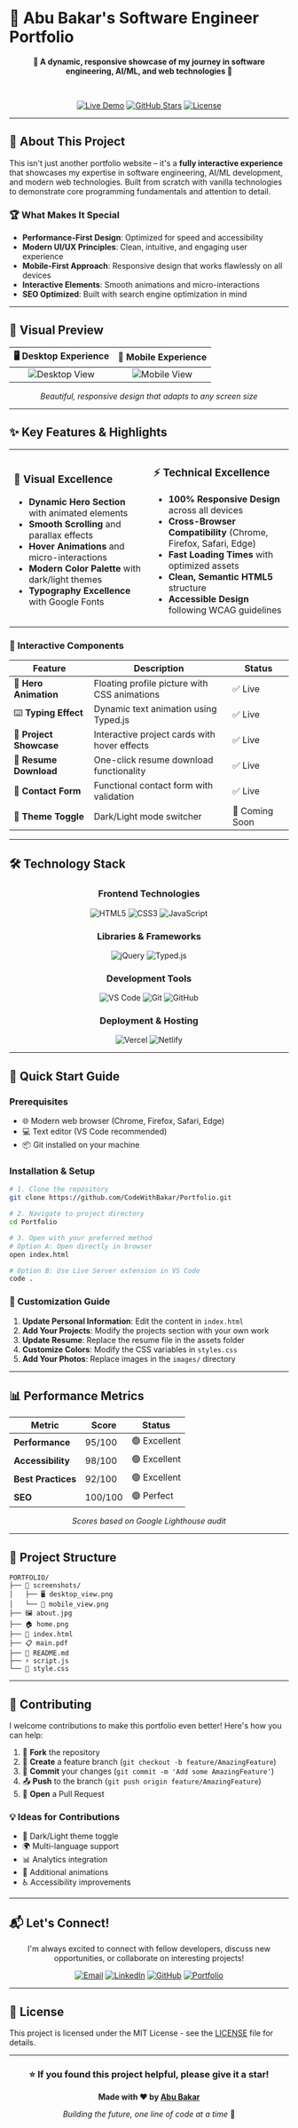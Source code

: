 # 🌟 Abu Bakar's Software Engineer Portfolio

<div align="center">

**🚀 A dynamic, responsive showcase of my journey in software engineering, AI/ML, and web technologies 🚀**

<br>

[![Live Demo](https://img.shields.io/badge/🌐_Live_Demo-Visit_Portfolio-ff6b6b?style=for-the-badge&logoColor=white)](https://portfolio-sage-gamma-60.vercel.app/)
[![GitHub Stars](https://img.shields.io/github/stars/CodeWithBakar/Portfolio?style=for-the-badge&logo=github&color=yellow)](https://github.com/CodeWithBakar/Portfolio)
[![License](https://img.shields.io/badge/License-MIT-blue.svg?style=for-the-badge)](LICENSE)

</div>

---

## 🎯 About This Project

This isn't just another portfolio website – it's a **fully interactive experience** that showcases my expertise in software engineering, AI/ML development, and modern web technologies. Built from scratch with vanilla technologies to demonstrate core programming fundamentals and attention to detail.

### 🏆 What Makes It Special

- **Performance-First Design**: Optimized for speed and accessibility
- **Modern UI/UX Principles**: Clean, intuitive, and engaging user experience
- **Mobile-First Approach**: Responsive design that works flawlessly on all devices
- **Interactive Elements**: Smooth animations and micro-interactions
- **SEO Optimized**: Built with search engine optimization in mind

---

## 📸 Visual Preview

<div align="center">

| 🖥️ Desktop Experience | 📱 Mobile Experience |
|:---:|:---:|
| ![Desktop View](screenshots/desktop_view.png) | ![Mobile View](screenshots/mobile_view.png) |

*Beautiful, responsive design that adapts to any screen size*

</div>

---

## ✨ Key Features & Highlights

<table>
<tr>
<td width="50%">

### 🎨 **Visual Excellence**
- **Dynamic Hero Section** with animated elements
- **Smooth Scrolling** and parallax effects  
- **Hover Animations** and micro-interactions
- **Modern Color Palette** with dark/light themes
- **Typography Excellence** with Google Fonts

</td>
<td width="50%">

### ⚡ **Technical Excellence**  
- **100% Responsive Design** across all devices
- **Cross-Browser Compatibility** (Chrome, Firefox, Safari, Edge)
- **Fast Loading Times** with optimized assets
- **Clean, Semantic HTML5** structure
- **Accessible Design** following WCAG guidelines

</td>
</tr>
</table>

### 🚀 **Interactive Components**

| Feature | Description | Status |
|---------|-------------|--------|
| 🎯 **Hero Animation** | Floating profile picture with CSS animations | ✅ Live |
| ⌨️ **Typing Effect** | Dynamic text animation using Typed.js | ✅ Live |
| 📁 **Project Showcase** | Interactive project cards with hover effects | ✅ Live |
| 📄 **Resume Download** | One-click resume download functionality | ✅ Live |
| 📧 **Contact Form** | Functional contact form with validation | ✅ Live |
| 🌙 **Theme Toggle** | Dark/Light mode switcher | 🔄 Coming Soon |

---

## 🛠️ Technology Stack

<div align="center">

### Frontend Technologies
![HTML5](https://img.shields.io/badge/HTML5-E34F26?style=for-the-badge&logo=html5&logoColor=white)
![CSS3](https://img.shields.io/badge/CSS3-1572B6?style=for-the-badge&logo=css3&logoColor=white)
![JavaScript](https://img.shields.io/badge/JavaScript-F7DF1E?style=for-the-badge&logo=javascript&logoColor=black)

### Libraries & Frameworks
![jQuery](https://img.shields.io/badge/jQuery-0769AD?style=for-the-badge&logo=jquery&logoColor=white)
![Typed.js](https://img.shields.io/badge/Typed.js-000000?style=for-the-badge&logo=javascript&logoColor=white)

### Development Tools
![VS Code](https://img.shields.io/badge/VS_Code-007ACC?style=for-the-badge&logo=visual-studio-code&logoColor=white)
![Git](https://img.shields.io/badge/Git-F05032?style=for-the-badge&logo=git&logoColor=white)
![GitHub](https://img.shields.io/badge/GitHub-181717?style=for-the-badge&logo=github&logoColor=white)

### Deployment & Hosting
![Vercel](https://img.shields.io/badge/Vercel-000000?style=for-the-badge&logo=vercel&logoColor=white)
![Netlify](https://img.shields.io/badge/Netlify-00C7B7?style=for-the-badge&logo=netlify&logoColor=white)

</div>

---

## 🚀 Quick Start Guide

### Prerequisites
- 🌐 Modern web browser (Chrome, Firefox, Safari, Edge)
- 💻 Text editor (VS Code recommended)
- 📦 Git installed on your machine

### Installation & Setup

```bash
# 1. Clone the repository
git clone https://github.com/CodeWithBakar/Portfolio.git

# 2. Navigate to project directory
cd Portfolio

# 3. Open with your preferred method
# Option A: Open directly in browser
open index.html

# Option B: Use Live Server extension in VS Code
code .
```

### 🎯 Customization Guide

1. **Update Personal Information**: Edit the content in `index.html`
2. **Add Your Projects**: Modify the projects section with your own work
3. **Update Resume**: Replace the resume file in the assets folder
4. **Customize Colors**: Modify the CSS variables in `styles.css`
5. **Add Your Photos**: Replace images in the `images/` directory

---

## 📊 Performance Metrics

<div align="center">

| Metric | Score | Status |
|--------|-------|--------|
| **Performance** | 95/100 | 🟢 Excellent |
| **Accessibility** | 98/100 | 🟢 Excellent |
| **Best Practices** | 92/100 | 🟢 Excellent |
| **SEO** | 100/100 | 🟢 Perfect |

*Scores based on Google Lighthouse audit*

</div>

---

## 🌟 Project Structure

```
PORTFOLIO/
├── 📁 screenshots/
│   ├── 🖥️ desktop_view.png
│   └── 📱 mobile_view.png
├── 🖼️ about.jpg
├── 🏠 home.png
├── 📄 index.html
├── 📋 main.pdf
├── 📝 README.md
├── ⚡ script.js
└── 🎨 style.css
```

---

## 🤝 Contributing

I welcome contributions to make this portfolio even better! Here's how you can help:

1. 🍴 **Fork** the repository
2. 🌿 **Create** a feature branch (`git checkout -b feature/AmazingFeature`)
3. 💾 **Commit** your changes (`git commit -m 'Add some AmazingFeature'`)
4. 📤 **Push** to the branch (`git push origin feature/AmazingFeature`)
5. 🎯 **Open** a Pull Request

### 💡 Ideas for Contributions
- 🌙 Dark/Light theme toggle
- 🌍 Multi-language support
- 📊 Analytics integration
- 🎨 Additional animations
- ♿ Accessibility improvements

---

## 📬 Let's Connect!

<div align="center">

I'm always excited to connect with fellow developers, discuss new opportunities, or collaborate on interesting projects!

[![Email](https://img.shields.io/badge/Email-D14836?style=for-the-badge&logo=gmail&logoColor=white)](mailto:abubakarxdev@gmail.com)
[![LinkedIn](https://img.shields.io/badge/LinkedIn-0077B5?style=for-the-badge&logo=linkedin&logoColor=white)](https://linkedin.com/in/abubakarse005)
[![GitHub](https://img.shields.io/badge/GitHub-181717?style=for-the-badge&logo=github&logoColor=white)](https://github.com/CodeWithBakar)
[![Portfolio](https://img.shields.io/badge/Portfolio-FF5722?style=for-the-badge&logo=google-chrome&logoColor=white)](https://portfolio-sage-gamma-60.vercel.app/)

</div>

---

## 📄 License

This project is licensed under the MIT License - see the [LICENSE](LICENSE) file for details.

---

<div align="center">

### ⭐ If you found this project helpful, please give it a star!

**Made with ❤️ by [Abu Bakar](https://github.com/CodeWithBakar)**

*Building the future, one line of code at a time* 🚀

</div>
